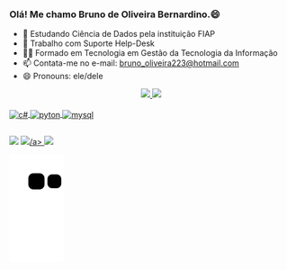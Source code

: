 ### Olá! Me chamo Bruno de Oliveira Bernardino.😄

- 🌱 Estudando Ciência de Dados pela instituição FIAP
- 🔭 Trabalho com Suporte Help-Desk
- 👨‍🎓 Formado em Tecnologia em Gestão da Tecnologia da Informação
- 📫 Contata-me no e-mail: bruno_oliveira223@hotmail.com
- 😄 Pronouns: ele/dele

<div align="center">
  <a href="https://github.com/bernardino537">
  <img height="170em" src="https://github-readme-stats.vercel.app/api?username=bernardino537&show_icons=true&theme=dark&include_all_commits=true&count_private=true"/>
  <img height="140em" src="https://github-readme-stats.vercel.app/api/top-langs/?username=bernardino537&layout=compact&langs_count=7&theme=dark"/>
</div>

  <div style="display: inline_block"><br>
  <img align="center" alt="c#" height="40" width="50" src="https://cdn.jsdelivr.net/gh/devicons/devicon/icons/csharp/csharp-original.svg" />
  <img align="center" alt="pyton" height="40" width="50" src="https://cdn.jsdelivr.net/gh/devicons/devicon/icons/python/python-original.svg" />
  <img align="center" alt="mysql" height="40" width="50" src="https://cdn.jsdelivr.net/gh/devicons/devicon/icons/mysql/mysql-original.svg" />         
</div>
  
  ##          
  
</div> 
  <a href="https://instagram.com/bernardino537" target="_blank"><img src="https://img.shields.io/badge/-Instagram-%23E4405F?style=for-the-badge&logo=instagram&logoColor=white" target="_blank"></a>
 	<a href = "mailto:bruno_oliveira223@hotmail.com"><img src="https://img.shields.io/badge/-Gmail-%23333?style=for-the-badge&logo=gmail&logoColor=white" target="_blank">/a>
  <a href="[https://www.linkedin.com/in/bernardino537-45875016a](https://www.linkedin.com/in/bruno-de-oliveira-7b1a33b2/)" target="_blank"><img src="https://img.shields.io/badge/-LinkedIn-%230077B5?style=for-the-badge&logo=linkedin&logoColor=white" target="_blank"></a> 
 
![Snake animation](https://github.com/bernardino537/bernardino537/blob/output/github-contribution-grid-snake.svg)
 
</div>
